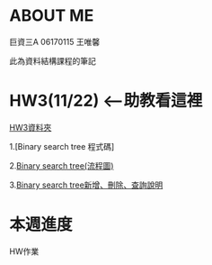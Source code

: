 # ABOUT ME
巨資三A 06170115 王唯馨

此為資料結構課程的筆記

# HW3(11/22) <--助教看這裡

[HW3資料夾](https://github.com/wangweihsin/learning-note/tree/master/HW3)

1.[Binary search tree 程式碼]

2.[Binary search tree(流程圖)](https://nbviewer.jupyter.org/github/wangweihsin/learning-note/blob/master/HW3/binary%20search%20tree%E7%AD%86%E8%A8%98.ipynb)

3.[Binary search tree新增、刪除、查詢說明](https://nbviewer.jupyter.org/github/wangweihsin/learning-note/blob/master/HW3/binary%20search%20tree%E6%96%B0%E5%A2%9E%E5%88%AA%E9%99%A4%E6%90%9C%E5%B0%8B%E4%BF%AE%E6%94%B9%E8%AA%AA%E6%98%8E.ipynb)

# 本週進度

HW作業
